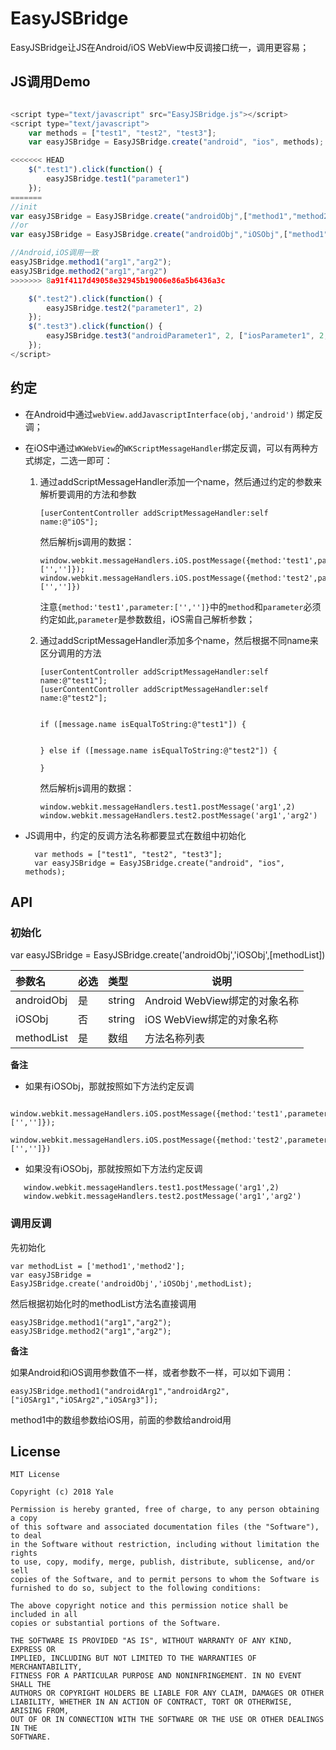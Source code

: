 # EasyJSBridge

EasyJSBridge让JS在Android/iOS WebView中反调接口统一，调用更容易；

## JS调用Demo

```JavaScript

<script type="text/javascript" src="EasyJSBridge.js"></script>
<script type="text/javascript">
    var methods = ["test1", "test2", "test3"];
    var easyJSBridge = EasyJSBridge.create("android", "ios", methods);

<<<<<<< HEAD
    $(".test1").click(function() {
        easyJSBridge.test1("parameter1")
    });
=======
//init
var easyJSBridge = EasyJSBridge.create("androidObj",["method1","method2"]);
//or
var easyJSBridge = EasyJSBridge.create("androidObj","iOSObj",["method1","method2"]);

//Android,iOS调用一致
easyJSBridge.method1("arg1","arg2");
easyJSBridge.method2("arg1","arg2")
>>>>>>> 8a91f4117d49058e32945b19006e86a5b6436a3c

    $(".test2").click(function() {
        easyJSBridge.test2("parameter1", 2)
    });
    $(".test3").click(function() {
        easyJSBridge.test3("androidParameter1", 2, ["iosParameter1", 2, "3"])
    });
</script>


```
## 约定

- 在Android中通过`webView.addJavascriptInterface(obj,'android')` 绑定反调；
- 在iOS中通过`WKWebView`的`WKScriptMessageHandler`绑定反调，可以有两种方式绑定，二选一即可： 
  
  1. 通过addScriptMessageHandler添加一个name，然后通过约定的参数来解析要调用的方法和参数

        ```
        [userContentController addScriptMessageHandler:self name:@"iOS"]; 

        ```

        然后解析js调用的数据：

        ```
        window.webkit.messageHandlers.iOS.postMessage({method:'test1',parameter:['','']});
        window.webkit.messageHandlers.iOS.postMessage({method:'test2',parameter:['','']})
        ```
       注意`{method:'test1',parameter:['','']}`中的`method`和`parameter`必须约定如此,`parameter`是参数数组，iOS需自己解析参数；

  2. 通过addScriptMessageHandler添加多个name，然后根据不同name来区分调用的方法

       ```
       [userContentController addScriptMessageHandler:self name:@"test1"];
       [userContentController addScriptMessageHandler:self name:@"test2"]; 

       ```

       ```
   
       if ([message.name isEqualToString:@"test1"]) {
  
    
       } else if ([message.name isEqualToString:@"test2"]) {
     
       }
       ```
   
       然后解析js调用的数据：

       ```
       window.webkit.messageHandlers.test1.postMessage('arg1',2)
       window.webkit.messageHandlers.test2.postMessage('arg1','arg2')
       ```
- JS调用中，约定的反调方法名称都要显式在数组中初始化

  ```
    var methods = ["test1", "test2", "test3"];
    var easyJSBridge = EasyJSBridge.create("android", "ios", methods);
  ```

## API

### 初始化

var easyJSBridge = EasyJSBridge.create('androidObj','iOSObj',[methodList])

|参数名|必选|类型|说明|
|:----    |:---|:----- |-----   |
|androidObj |是  |string |Android WebView绑定的对象名称  |
|iOSObj |否  |string | iOS WebView绑定的对象名称    |
|methodList     |是  |数组 | 方法名称列表    |

**备注** 

- 如果有iOSObj，那就按照如下方法约定反调
  
 ```
    window.webkit.messageHandlers.iOS.postMessage({method:'test1',parameter:['','']});
    window.webkit.messageHandlers.iOS.postMessage({method:'test2',parameter:['','']})
 ```

- 如果没有iOSObj，那就按照如下方法约定反调

 ```
    window.webkit.messageHandlers.test1.postMessage('arg1',2)
    window.webkit.messageHandlers.test2.postMessage('arg1','arg2')
 ```

### 调用反调

先初始化

```
var methodList = ['method1','method2'];
var easyJSBridge = EasyJSBridge.create('androidObj','iOSObj',methodList);

```

然后根据初始化时的methodList方法名直接调用

```
easyJSBridge.method1("arg1","arg2");
easyJSBridge.method2("arg1","arg2");
```

**备注** 

如果Android和iOS调用参数值不一样，或者参数不一样，可以如下调用：

```
easyJSBridge.method1("androidArg1","androidArg2",["iOSArg1","iOSArg2","iOSArg3"]);
```
method1中的数组参数给iOS用，前面的参数给android用


## License

```
MIT License

Copyright (c) 2018 Yale

Permission is hereby granted, free of charge, to any person obtaining a copy
of this software and associated documentation files (the "Software"), to deal
in the Software without restriction, including without limitation the rights
to use, copy, modify, merge, publish, distribute, sublicense, and/or sell
copies of the Software, and to permit persons to whom the Software is
furnished to do so, subject to the following conditions:

The above copyright notice and this permission notice shall be included in all
copies or substantial portions of the Software.

THE SOFTWARE IS PROVIDED "AS IS", WITHOUT WARRANTY OF ANY KIND, EXPRESS OR
IMPLIED, INCLUDING BUT NOT LIMITED TO THE WARRANTIES OF MERCHANTABILITY,
FITNESS FOR A PARTICULAR PURPOSE AND NONINFRINGEMENT. IN NO EVENT SHALL THE
AUTHORS OR COPYRIGHT HOLDERS BE LIABLE FOR ANY CLAIM, DAMAGES OR OTHER
LIABILITY, WHETHER IN AN ACTION OF CONTRACT, TORT OR OTHERWISE, ARISING FROM,
OUT OF OR IN CONNECTION WITH THE SOFTWARE OR THE USE OR OTHER DEALINGS IN THE
SOFTWARE.
```